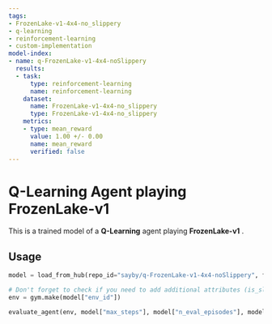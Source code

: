 ```yaml
---
tags:
- FrozenLake-v1-4x4-no_slippery
- q-learning
- reinforcement-learning
- custom-implementation
model-index:
- name: q-FrozenLake-v1-4x4-noSlippery
  results:
  - task:
      type: reinforcement-learning
      name: reinforcement-learning
    dataset:
      name: FrozenLake-v1-4x4-no_slippery
      type: FrozenLake-v1-4x4-no_slippery
    metrics:
    - type: mean_reward
      value: 1.00 +/- 0.00
      name: mean_reward
      verified: false
---
```


# **Q-Learning** Agent playing **FrozenLake-v1**
This is a trained model of a **Q-Learning** agent playing **FrozenLake-v1** .
      
## Usage
```python
model = load_from_hub(repo_id="sayby/q-FrozenLake-v1-4x4-noSlippery", filename="q-learning.pkl")

# Don't forget to check if you need to add additional attributes (is_slippery=False etc)
env = gym.make(model["env_id"])

evaluate_agent(env, model["max_steps"], model["n_eval_episodes"], model["qtable"], model["eval_seed"])

```
      